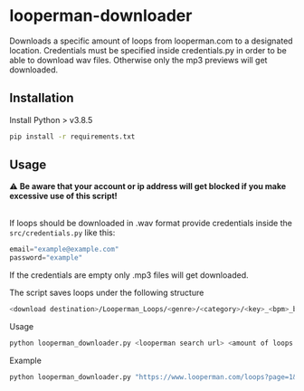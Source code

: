 # looperman-downloader

Downloads a specific amount of loops from looperman.com to a designated location. Credentials must be specified inside credentials.py 
in order to be able to download wav files. Otherwise only the mp3 previews will get downloaded.

## Installation
Install Python > v3.8.5
```bash
pip install -r requirements.txt
``` 

## Usage

⚠️ **Be aware that your account or ip address will get blocked if you make excessive use of this script!**
<br><br>
 
If loops should be downloaded in .wav format provide credentials inside the `src/credentials.py` like this:
```python
email="example@example.com"
password="example"
```
If the credentials are empty only .mp3 files will get downloaded.

The script saves loops under the following structure
```bash
<download destination>/Looperman_Loops/<genre>/<category>/<key>_<bpm>_bpm_<title>.wav
``` 

Usage
```bash
python looperman_downloader.py <looperman search url> <amount of loops to download> <download destination>
```

Example
```bash
python looperman_downloader.py "https://www.looperman.com/loops?page=1&cid=33&gid=54&mkey=am&order=date&dir=d" 100 "D:\Music\Loops"
```

